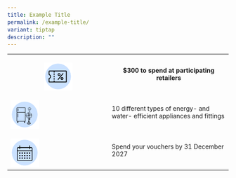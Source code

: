 ```yaml
---
title: Example Title
permalink: /example-title/
variant: tiptap
description: ""
---
```

<table>
<tbody>
<tr>
<th rowspan="1" colspan="1">
<p></p>
<div class="isomer-image-wrapper">
<img style="width: 30%;" height="auto" width="100%" alt="" src="/images/1.png">
</div>
</th>
<th rowspan="1" colspan="2">
<p>$300 to spend at participating retailers</p>
</th>
</tr>
<tr>
<td rowspan="1" colspan="1">
<p></p>
<div class="isomer-image-wrapper">
<img style="width: 30%;" height="auto" width="100%" alt="" src="/images/2.png">
</div>
</td>
<td rowspan="1" colspan="2">
<p>10 different types of energy- and water- efficient appliances and fittings</p>
</td>
</tr>
<tr>
<td rowspan="1" colspan="1">
<p></p>
<div class="isomer-image-wrapper">
<img style="width: 30%;" height="auto" width="100%" alt="" src="/images/3.png">
</div>
</td>
<td rowspan="1" colspan="2">
<p>Spend your vouchers by 31 December 2027</p>
</td>
</tr>
</tbody>
</table>
<p></p>